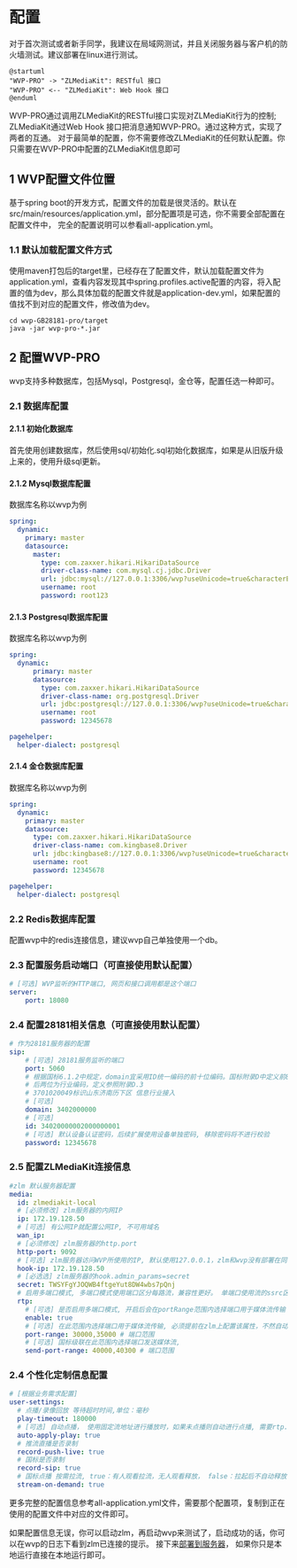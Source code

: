 <!-- 配置 -->
# 配置
对于首次测试或者新手同学，我建议在局域网测试，并且关闭服务器与客户机的防火墙测试。建议部署在linux进行测试。

```plantuml
@startuml
"WVP-PRO" -> "ZLMediaKit": RESTful 接口
"WVP-PRO" <-- "ZLMediaKit": Web Hook 接口
@enduml
```
WVP-PRO通过调用ZLMediaKit的RESTful接口实现对ZLMediaKit行为的控制; ZLMediaKit通过Web Hook 接口把消息通知WVP-PRO。通过这种方式，实现了两者的互通。
对于最简单的配置，你不需要修改ZLMediaKit的任何默认配置。你只需要在WVP-PRO中配置的ZLMediaKit信息即可
## 1 WVP配置文件位置
基于spring boot的开发方式，配置文件的加载是很灵活的。默认在src/main/resources/application.yml，部分配置项是可选，你不需要全部配置在配置文件中，
完全的配置说明可以参看all-application.yml。
### 1.1 默认加载配置文件方式
使用maven打包后的target里，已经存在了配置文件，默认加载配置文件为application.yml，查看内容发现其中spring.profiles.active配置的内容，将入配置的值为dev，那么具体加载的配置文件就是application-dev.yml，如果配置的值找不到对应的配置文件，修改值为dev。
```shell
cd wvp-GB28181-pro/target
java -jar wvp-pro-*.jar
```
## 2 配置WVP-PRO
wvp支持多种数据库，包括Mysql，Postgresql，金仓等，配置任选一种即可。
### 2.1 数据库配置
####  2.1.1 初始化数据库
首先使用创建数据库，然后使用sql/初始化.sql初始化数据库，如果是从旧版升级上来的，使用升级sql更新。
####  2.1.2 Mysql数据库配置
数据库名称以wvp为例
```yaml
spring:
  dynamic:
    primary: master
    datasource:
      master:
        type: com.zaxxer.hikari.HikariDataSource
        driver-class-name: com.mysql.cj.jdbc.Driver
        url: jdbc:mysql://127.0.0.1:3306/wvp?useUnicode=true&characterEncoding=UTF8&rewriteBatchedStatements=true&serverTimezone=PRC&useSSL=false&allowMultiQueries=true
        username: root
        password: root123
```
####  2.1.3 Postgresql数据库配置
数据库名称以wvp为例
```yaml
spring:
  dynamic:
      primary: master
      datasource:
        type: com.zaxxer.hikari.HikariDataSource
        driver-class-name: org.postgresql.Driver
        url: jdbc:postgresql://127.0.0.1:3306/wvp?useUnicode=true&characterEncoding=UTF8&rewriteBatchedStatements=true&serverTimezone=PRC&useSSL=false&allowMultiQueries=true&allowPublicKeyRetrieval=true
        username: root
        password: 12345678

pagehelper:
  helper-dialect: postgresql
```
####  2.1.4 金仓数据库配置
数据库名称以wvp为例
```yaml
spring:
  dynamic:
    primary: master
    datasource:
      type: com.zaxxer.hikari.HikariDataSource
      driver-class-name: com.kingbase8.Driver
      url: jdbc:kingbase8://127.0.0.1:3306/wvp?useUnicode=true&characterEncoding=utf8
      username: root
      password: 12345678

pagehelper:
  helper-dialect: postgresql
```
### 2.2 Redis数据库配置
配置wvp中的redis连接信息，建议wvp自己单独使用一个db。
### 2.3 配置服务启动端口（可直接使用默认配置）
```yaml
# [可选] WVP监听的HTTP端口, 网页和接口调用都是这个端口
server:
    port: 18080
```
### 2.4 配置28181相关信息（可直接使用默认配置）
```yaml
# 作为28181服务器的配置
sip:
    # [可选] 28181服务监听的端口
    port: 5060
    # 根据国标6.1.2中规定，domain宜采用ID统一编码的前十位编码。国标附录D中定义前8位为中心编码（由省级、市级、区级、基层编号组成，参照GB/T 2260-2007）
    # 后两位为行业编码，定义参照附录D.3
    # 3701020049标识山东济南历下区 信息行业接入
    # [可选]
    domain: 3402000000
    # [可选]
    id: 34020000002000000001
    # [可选] 默认设备认证密码，后续扩展使用设备单独密码, 移除密码将不进行校验
    password: 12345678
```
### 2.5 配置ZLMediaKit连接信息
```yaml
#zlm 默认服务器配置
media:
  id: zlmediakit-local
  # [必须修改] zlm服务器的内网IP
  ip: 172.19.128.50
  # [可选] 有公网IP就配置公网IP, 不可用域名
  wan_ip:
  # [必须修改] zlm服务器的http.port
  http-port: 9092
  # [可选] zlm服务器访问WVP所使用的IP, 默认使用127.0.0.1，zlm和wvp没有部署在同一台服务器时必须配置
  hook-ip: 172.19.128.50
  # [必选选] zlm服务器的hook.admin_params=secret
  secret: TWSYFgYJOQWB4ftgeYut8DW4wbs7pQnj
  # 启用多端口模式, 多端口模式使用端口区分每路流，兼容性更好。 单端口使用流的ssrc区分， 点播超时建议使用多端口测试
  rtp:
    # [可选] 是否启用多端口模式, 开启后会在portRange范围内选择端口用于媒体流传输
    enable: true
    # [可选] 在此范围内选择端口用于媒体流传输, 必须提前在zlm上配置该属性，不然自动配置此属性可能不成功
    port-range: 30000,35000 # 端口范围
    # [可选] 国标级联在此范围内选择端口发送媒体流,
    send-port-range: 40000,40300 # 端口范围
```
### 2.4 个性化定制信息配置
```yaml
# [根据业务需求配置]
user-settings:
  # 点播/录像回放 等待超时时间,单位：毫秒
  play-timeout: 180000
  # [可选] 自动点播， 使用固定流地址进行播放时，如果未点播则自动进行点播, 需要rtp.enable=true
  auto-apply-play: true
  # 推流直播是否录制
  record-push-live: true
  # 国标是否录制
  record-sip: true
  # 国标点播 按需拉流, true：有人观看拉流，无人观看释放， false：拉起后不自动释放
  stream-on-demand: true
```
更多完整的配置信息参考all-application.yml文件，需要那个配置项，复制到正在使用的配置文件中对应的文件即可。

如果配置信息无误，你可以启动zlm，再启动wvp来测试了，启动成功的话，你可以在wvp的日志下看到zlm已连接的提示。
接下来[部署到服务器](./_content/introduction/deployment.md)， 如果你只是本地运行直接在本地运行即可。
